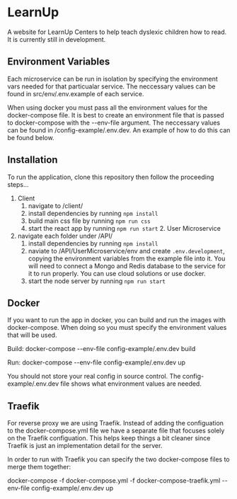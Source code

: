 # LearnUp

A website for LearnUp Centers to help teach dyslexic children how to read.
It is currently still in development.

## Environment Variables 
Each microservice can be run in isolation by specifying the environment vars needed for that particualar service. The neccessary values can be found in src/env/.env.example of each service.

When using docker you must pass all the environment values for the docker-compose file. It is best to create an environment file that is passed to docker-compose with the --env-file argument. The neccessary values can be found in /config-example/.env.dev. An example of how to do this can be found below.

## Installation

To run the application, clone this repository then follow the proceeding steps...

1. Client
   1. navigate to /client/
   2. install dependencies by running `npm install`
   3. build main css file by running `npm run css`
   4. start the react app by running `npm run start` 2. User Microservice
2. navigate each folder under /API/
   1. install dependencies by running `npm install`
   2. naviate to /API/UserMicroservice/env and create `.env.development`, copying the environment variables from the example file into it. You will need to connect a Mongo and Redis database to the service for it to run properly. You can use cloud solutions or use docker.
   3. start the node server by running `npm run start`

## Docker

If you want to run the app in docker, you can build and run the images with docker-compose. When doing so you must specify the environment values that will be used.

Build: 
docker-compose --env-file config-example/.env.dev build

Run: 
docker-compose --env-file config-example/.env.dev up

You should not store your real config in source control. The config-example/.env.dev file shows what environment values are needed. 

## Traefik

For reverse proxy we are using Traefik. Instead of adding the configuation to the docker-compose.yml file we have a separate file that focuses solely on the Traefik configuation. This helps keep things a bit cleaner since Traefik is just an implementation detail for the server.

In order to run with Traefik you can specify the two docker-compose files to merge them together: 

docker-compose -f docker-compose.yml -f docker-compose-traefik.yml --env-file config-example/.env.dev up
